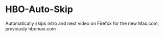 # HBO-Auto-Skip
Automatically skips intro and next video on Firefox for the new Max.com, previously hbomax.com
